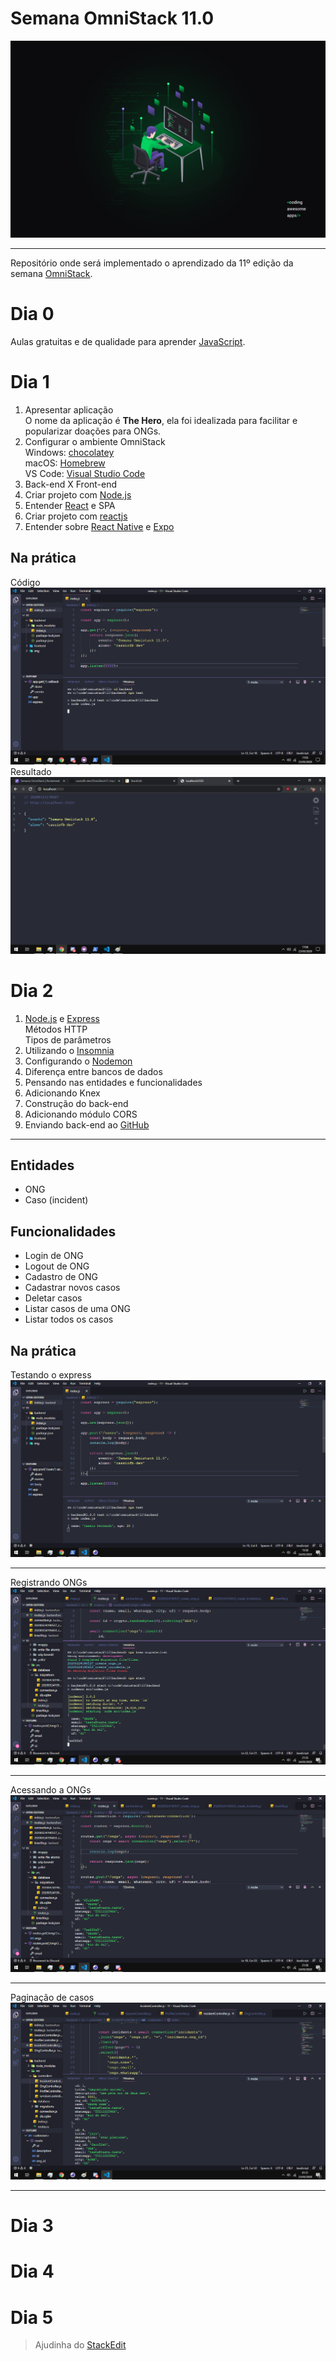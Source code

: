 # Semana OmniStack 11.0
![enter image description here](https://raw.githubusercontent.com/cassiofb-dev/OmniStack11/master/img/Wallpapers_OmniStack_11/Wallpaper%20OmniStack%2011%20-%201440x900.jpg)

---

Repositório onde será implementado o aprendizado da 11º edição da semana [OmniStack](https://rocketseat.com.br/week/inscricao/11.0).
# Dia 0
Aulas gratuitas e de qualidade para aprender [JavaScript](https://rocketseat.com.br/starter).

# Dia 1

 1. Apresentar aplicação<br>O nome da aplicação é **The Hero**, ela foi idealizada para facilitar e popularizar doações para ONGs.
 2. Configurar o ambiente OmniStack<br>Windows: [chocolatey](https://chocolatey.org/)<br>macOS: [Homebrew](https://brew.sh/index_pt-br)<br>VS Code: [Visual Studio Code](https://code.visualstudio.com/)
 3. Back-end X Front-end
 4. Criar projeto com [Node.js](https://nodejs.org/en/)
 5. Entender [React](https://reactjs.org/) e SPA
 6. Criar projeto com [reactjs](https://github.com/facebook/react/)
 7. Entender sobre [React Native](https://reactnative.dev/) e [Expo](https://expo.io/)
 ## Na prática
 Código
 ![enter image description here](https://raw.githubusercontent.com/cassiofb-dev/OmniStack11/master/img/index_node.png)
 Resultado
 ![enter image description here](https://raw.githubusercontent.com/cassiofb-dev/OmniStack11/master/img/index_node_result.png)
# Dia 2
 1. [Node.js](https://nodejs.org/en/) e [Express](https://expressjs.com/)<br>Métodos HTTP<br>Tipos de parâmetros
 2. Utilizando o [Insomnia](https://insomnia.rest/)
 3. Configurando o [Nodemon](https://nodemon.io/)
 4. Diferença entre bancos de dados
 5. Pensando nas entidades e funcionalidades
 6. Adicionando Knex
 7. Construção do back-end
 8. Adicionando módulo CORS
 9. Enviando back-end ao [GitHub](https://github.com/)
 
--- 

## Entidades

 - ONG
 - Caso (incident)
## Funcionalidades
 - Login de ONG
 - Logout de ONG
 - Cadastro de ONG
 - Cadastrar novos casos
 - Deletar casos
 - Listar casos de uma ONG
 - Listar todos os casos

## Na prática

 Testando o express
![enter image description here](https://raw.githubusercontent.com/cassiofb-dev/OmniStack11/master/img/insomnia_test.png)

---

Registrando ONGs
![enter image description here](https://raw.githubusercontent.com/cassiofb-dev/OmniStack11/master/img/ong_put.png)

---

Acessando a ONGs
![enter image description here](https://raw.githubusercontent.com/cassiofb-dev/OmniStack11/master/img/ong_get.png)

---

Paginação de casos
![enter image description here](https://raw.githubusercontent.com/cassiofb-dev/OmniStack11/master/img/final_2.png)

---



# Dia 3
# Dia 4
# Dia 5
> Ajudinha do [StackEdit](https://stackedit.io/)
